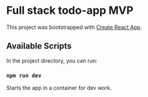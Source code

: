 # Full stack todo-app MVP

This project was bootstrapped with [Create React App](https://github.com/facebook/create-react-app).

## Available Scripts

In the project directory, you can run:

### `npm run dev`

  Starts the app in a container for dev work.

